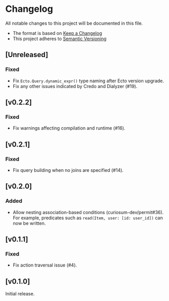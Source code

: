 # Changelog
All notable changes to this project will be documented in this file.

* The format is based on [Keep a Changelog](https://keepachangelog.com/en/1.0.0/)
* This project adheres to [Semantic Versioning](https://semver.org/spec/v2.0.0.html)

## [Unreleased]
### Fixed
- Fix `Ecto.Query.dynamic_expr()` type naming after Ecto version upgrade.
- Fix any other issues indicated by Credo and Dialyzer (#19).

## [v0.2.2]
### Fixed
- Fix warnings affecting compilation and runtime (#16).

## [v0.2.1]
### Fixed
- Fix query building when no joins are specified (#14).

## [v0.2.0]
### Added
- Allow nesting association-based conditions (curiosum-dev/permit#36). For example, predicates such as `read(Item, user: [id: user_id])` can now be written.

## [v0.1.1]
### Fixed
- Fix action traversal issue (#4).

## [v0.1.0]
Initial release.
